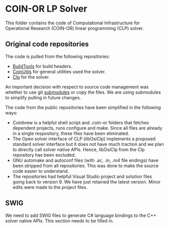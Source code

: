 # COIN-OR LP Solver

This folder contains the code of Computational Infrastructure for Operational
Research (COIN-OR) linear programming (CLP) solver. 

## Original code repositories

The code is pulled from the following repositories:

- [BuildTools](https://github.com/coin-or-tools/BuildTools.git) for build
  headers.
- [CoinUtils](https://github.com/coin-or/CoinUtils.git) for general utilities used
  the solver.
- [Clp](https://github.com/coin-or/Clp.git) for the solver.

An important decision with respect to source code management was whether to use
git [submodules](http://git-scm.com/book/en/v2/Git-Tools-Submodules) or copy the
files. We are using submodules to simplify pulling in future changes.

The code from the public repositories have been simplified in the following
ways:

- Coinbrew is a helpful shell script and .coin-or folders that fetches dependent
  projects, runs configure and make. Since all files are already in a single
  respository, these files have been eliminated.
- The Open solver interface of CLP (libOsiClp) implements a proposed standard
  solver interface but it does not have much traction and we plan to directly
  call solver native APIs. Hence, libOsiClp from the Clp repository has been
  excluded.
- GNU automake and autoconf files (with .ac, .in, .m4 file endings) have been
  stripped from all repositories. This was done to make the source code easier
  to understand.
- The repositories had helpful Visual Studio project and solution files going
  back to version 9. We have just retained the latest version. Minor edits were
  made to the project files.

## SWIG

We need to add SWIG files to generate C# language bindings to the C++ solver
native APIs. This section needs to be filled in.
